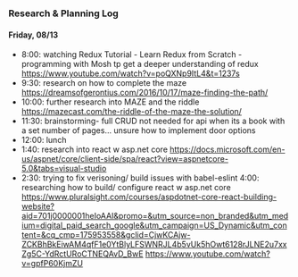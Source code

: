 ### Research & Planning Log
#### Friday, 08/13
* 8:00: watching Redux Tutorial - Learn Redux from Scratch - programming with Mosh tp get a deeper understanding of redux https://www.youtube.com/watch?v=poQXNp9ItL4&t=1237s
* 9:30: research on how to complete the maze https://dreamsofgerontius.com/2016/10/17/maze-finding-the-path/
* 10:00: further research into MAZE and the riddle https://mazecast.com/the-riddle-of-the-maze-the-solution/
* 11:30: brainstorming- full CRUD not needed for api when its a book with a set number of pages... unsure how to implement door options
* 12:00: lunch
* 1:40: research into react w asp.net core https://docs.microsoft.com/en-us/aspnet/core/client-side/spa/react?view=aspnetcore-5.0&tabs=visual-studio
* 2:30: trying to fix verisoning/ build issues with babel-eslint
4:00: researching how to build/ configure react w asp.net core https://www.pluralsight.com/courses/aspdotnet-core-react-building-website?aid=701j0000001heIoAAI&promo=&utm_source=non_branded&utm_medium=digital_paid_search_google&utm_campaign=US_Dynamic&utm_content=&cq_cmp=175953558&gclid=CjwKCAjw-ZCKBhBkEiwAM4qfF1e0YtBlyLFSWNRJL4b5vUk5hOwt6128rJLNE2u7xxZg5C-YdRctURoCTNEQAvD_BwE  https://www.youtube.com/watch?v=gpfP60KjmZU